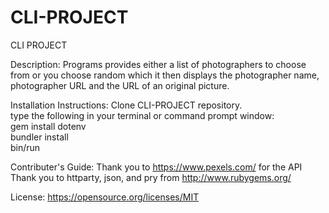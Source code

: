 # CLI-PROJECT
CLI PROJECT

Description:  Programs provides either a list of photographers to choose from or you choose random which it then displays the photographer name, photographer URL and the URL of an original picture.

Installation Instructions:  Clone CLI-PROJECT repository.</br> type the following in your terminal or command prompt window:</br> gem install dotenv </br>bundler install</br> bin/run

Contributer's Guide:  Thank you to https://www.pexels.com/ for the API </br>
                        Thank you to httparty, json, and pry from http://www.rubygems.org/
                      

License:  https://opensource.org/licenses/MIT
